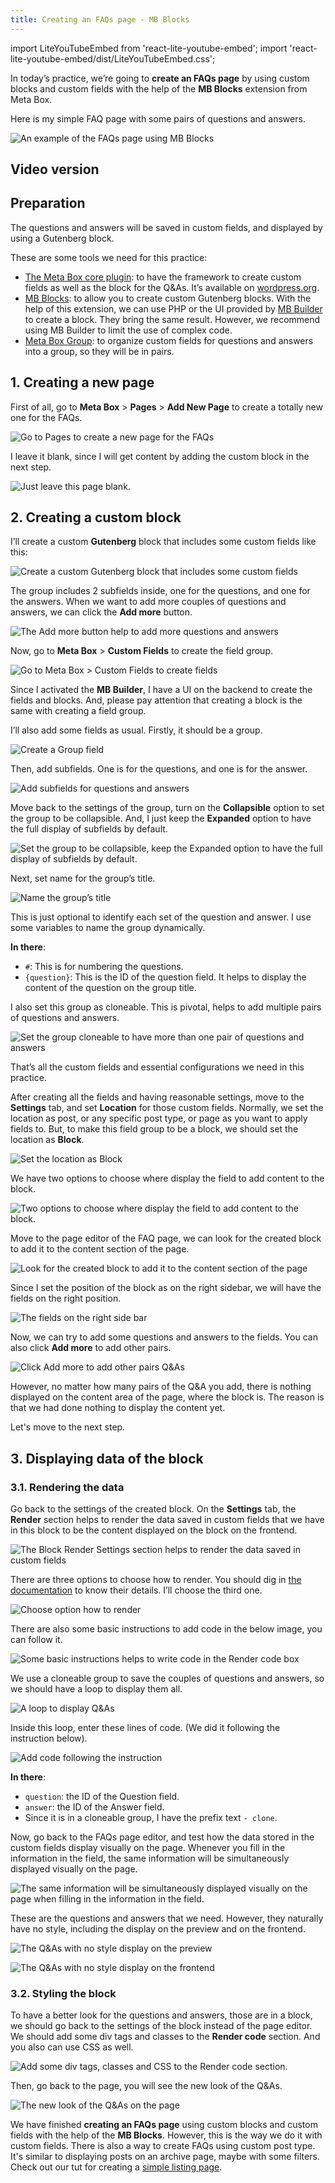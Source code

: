 ```yaml
---
title: Creating an FAQs page - MB Blocks
---
```


import LiteYouTubeEmbed from 'react-lite-youtube-embed';
import 'react-lite-youtube-embed/dist/LiteYouTubeEmbed.css';

In today’s practice, we’re going to **create an FAQs page** by using custom blocks and custom fields with the help of the **MB Blocks** extension from Meta Box.

Here is my simple FAQ page with some pairs of questions and answers.

![An example of the FAQs page using MB Blocks](https://i.imgur.com/N71jB4M.png)

## Video version

<LiteYouTubeEmbed id='ZBL6VIlQCII' />

## Preparation

The questions and answers will be saved in custom fields, and displayed by using a Gutenberg block.

These are some tools we need for this practice:

* [The Meta Box core plugin](https://wordpress.org/plugins/meta-box/): to have the framework to create custom fields as well as the block for the Q&As. It’s available on [wordpress.org](https://wordpress.org/plugins/meta-box/).
* [MB Blocks](https://metabox.io/plugins/mb-blocks/): to allow you to create custom Gutenberg blocks. With the help of this extension, we can use PHP or the UI provided by [MB Builder](https://metabox.io/plugins/meta-box-builder/) to create a block. They bring the same result. However, we recommend using MB Builder to limit the use of complex code.
* [Meta Box Group](https://metabox.io/plugins/meta-box-group/): to organize custom fields for questions and answers into a group, so they will be in pairs.

## 1. Creating a new page

First of all, go to **Meta Box** > **Pages** > **Add New Page** to create a totally new one for the FAQs.

![Go to Pages to create a new page for the FAQs](https://i.imgur.com/tGUXFDj.png)

I leave it blank, since I will get content by adding the custom block in the next step.

![Just leave this page blank.](https://i.imgur.com/cYLMlzJ.png)

## 2. Creating a custom block

I’ll create a custom **Gutenberg** block that includes some custom fields like this:

![Create a custom Gutenberg block that includes some custom fields](https://i.imgur.com/c8rhyX5.png)

The group includes 2 subfields inside, one for the questions, and one for the answers. When we want to add more couples of questions and answers, we can click the **Add more** button.

![The Add more button help to add more questions and answers](https://i.imgur.com/ed39KAZ.png)

Now, go to **Meta Box** > **Custom Fields** to create the field group.

![Go to Meta Box > Custom Fields to create fields](https://i.imgur.com/00jsQUk.png)

Since I activated the **MB Builder**, I have a UI on the backend to create the fields and blocks. And, please pay attention that creating a block is the same with creating a field group.

I’ll also add some fields as usual. Firstly, it should be a group.

![Create a Group field](https://i.imgur.com/WZIjHYM.png)

Then, add subfields. One is for the questions, and one is for the answer.

![Add subfields for questions and answers](https://i.imgur.com/EYeyn5q.png)

Move back to the settings of the group, turn on the **Collapsible** option to set the group to be collapsible. And, I just keep the **Expanded** option to have the full display of subfields by default.

![Set the group to be collapsible, keep the Expanded option to have the full display of subfields by default.](https://i.imgur.com/qP0g3T8.png)

Next, set name for the group’s title.

![Name the group’s title](https://i.imgur.com/piQ8Zsh.png)

This is just optional to identify each set of the question and answer. I use some variables to name the group dynamically.

**In there**:

* `#`: This is for numbering the questions.
* `{question}`: This is the ID of the question field. It helps to display the content of the question on the group title.

I also set this group as cloneable. This is pivotal, helps to add multiple pairs of questions and answers.

![Set the group cloneable to have more than one pair of questions and answers](https://i.imgur.com/SOU5Rl9.png)

That’s all the custom fields and essential configurations we need in this practice.

After creating all the fields and having reasonable settings, move to the **Settings** tab, and set **Location** for those custom fields. Normally, we set the location as post, or any specific post type, or page as you want to apply fields to. But, to make this field group to be a block, we should set the location as **Block**.

![Set the location as Block](https://i.imgur.com/lMJ9Nyi.png)

We have two options to choose where display the field to add content to the block.

![Two options to choose where display the field to add content to the block.](https://i.imgur.com/xyS89n2.png)

Move to the page editor of the FAQ page, we can look for the created block to add it to the content section of the page.

![Look for the created block to add it to the content section of the page](https://i.imgur.com/i6N0QrN.png)

Since I set the position of the block as on the right sidebar, we will have the fields on the right position.

![The fields on the right side bar](https://i.imgur.com/laYrs33.png)

Now, we can try to add some questions and answers to the fields. You can also click **Add more** to add other pairs.

![Click Add more to add other pairs Q&As](https://i.imgur.com/U5tRuLA.png)

However, no matter how many pairs of the Q&A you add, there is nothing displayed on the content area of the page, where the block is. The reason is that we had done nothing to display the content yet.

Let's move to the next step.

## 3. Displaying data of the block

### 3.1. Rendering the data

Go back to the settings of the created block. On the **Settings** tab, the **Render** section helps to render the data saved in custom fields that we have in this block to be the content displayed on the block on the frontend.

![The Block Render Settings section helps to render the data saved in custom fields](https://i.imgur.com/MzsbYeM.png)

There are three options to choose how to render. You should dig in [the documentation](https://docs.metabox.io/extensions/mb-blocks/) to know their details. I’ll choose the third one.

![Choose option how to render](https://i.imgur.com/P5r0xii.png)

There are also some basic instructions to add code in the below image, you can follow it.

![Some basic instructions helps to write code in the Render code box](https://i.imgur.com/gOgWVJJ.png)

We use a cloneable group to save the couples of questions and answers, so we should have a loop to display them all.

![A loop to display Q&As](https://i.imgur.com/gPI24FW.png)

Inside this loop, enter these lines of code. (We did it following the instruction below).

![Add code following the instruction](https://i.imgur.com/cHIIatk.png)

**In there**:

* `question`: the ID of the Question field.
* `answer`: the ID of the Answer field.
* Since it is in a cloneable group, I have the prefix text `- clone`.

Now, go back to the FAQs page editor, and test how the data stored in the custom fields display visually on the page. Whenever you fill in the information in the field, the same information will be simultaneously displayed visually on the page.

![The same information will be simultaneously displayed visually on the page when filling in the information in the field.](https://i.imgur.com/FC6QFxd.gif)

These are the questions and answers that we need. However, they naturally have no style, including the display on the preview and on the frontend.

![The Q&As with no style display on the preview](https://i.imgur.com/dmhAKZC.png)

![The Q&As with no style display on the frontend](https://i.imgur.com/utAtrgh.png)

### 3.2. Styling the block

To have a better look for the questions and answers, those are in a block, we should go back to the settings of the block instead of the page editor. We should add some div tags and classes to the **Render code** section. And you also can use CSS as well.

![Add some div tags, classes and CSS to the Render code section.](https://i.imgur.com/szKy3Ei.png)

Then, go back to the page, you will see the new look of the Q&As.

![The new look of the Q&As on the page](https://i.imgur.com/N71jB4M.png)

We have finished **creating an FAQs page** using custom blocks and custom fields with the help of the **MB Blocks**. However, this is the way we do it with custom fields. There is also a way to create FAQs using custom post type. It's similar to displaying posts on an archive page, maybe with some filters. Check out our tut for creating a [simple listing page](https://docs.metabox.io/tutorials/create-simple-listing-meta-box-wp-grid-builder/).
